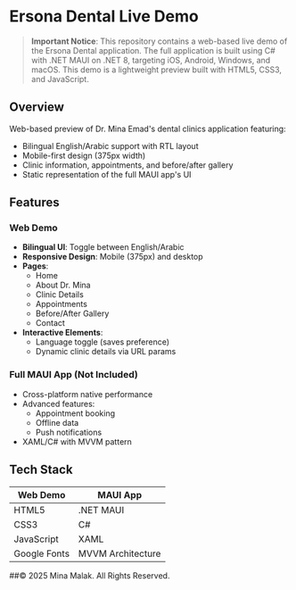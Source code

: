 # Ersona Dental Live Demo

> **Important Notice**: This repository contains a web-based live demo of the Ersona Dental application. The full application is built using C# with .NET MAUI on .NET 8, targeting iOS, Android, Windows, and macOS. This demo is a lightweight preview built with HTML5, CSS3, and JavaScript.

## Overview
Web-based preview of Dr. Mina Emad's dental clinics application featuring:
- Bilingual English/Arabic support with RTL layout
- Mobile-first design (375px width)
- Clinic information, appointments, and before/after gallery
- Static representation of the full MAUI app's UI

## Features
### Web Demo
- **Bilingual UI**: Toggle between English/Arabic
- **Responsive Design**: Mobile (375px) and desktop
- **Pages**:
  - Home
  - About Dr. Mina
  - Clinic Details 
  - Appointments
  - Before/After Gallery
  - Contact
- **Interactive Elements**:
  - Language toggle (saves preference)
  - Dynamic clinic details via URL params

### Full MAUI App (Not Included)
- Cross-platform native performance
- Advanced features:
  - Appointment booking
  - Offline data
  - Push notifications
- XAML/C# with MVVM pattern

## Tech Stack
| Web Demo       | MAUI App         |
|----------------|------------------|
| HTML5          | .NET MAUI        |
| CSS3           | C#               |
| JavaScript     | XAML             |
| Google Fonts   | MVVM Architecture|

##© 2025 Mina Malak. All Rights Reserved.
